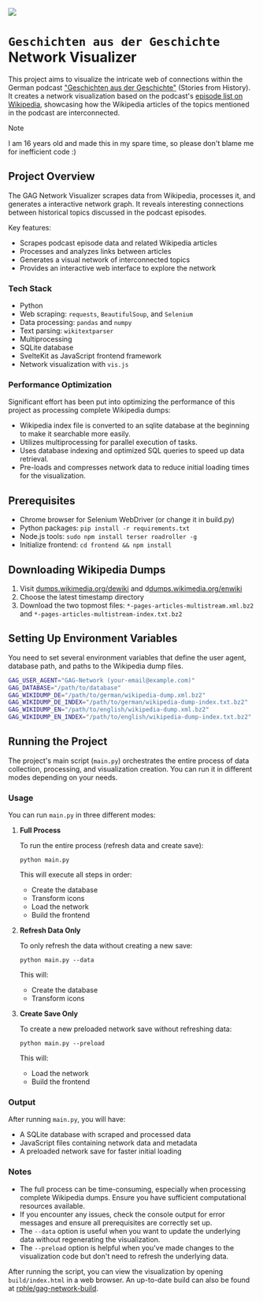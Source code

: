 ![](https://raw.githubusercontent.com/rphle/gag-network/main/assets/banner.png)

# `Geschichten aus der Geschichte` Network Visualizer

This project aims to visualize the intricate web of connections within the German podcast ["Geschichten aus der Geschichte"](https://www.geschichte.fm) (Stories from History). It creates a network visualization based on the podcast's [episode list on Wikipedia](https://de.wikipedia.org/w/index.php?title=Geschichten_aus_der_Geschichte_(Podcast)/Episodenliste&useskin=vector), showcasing how the Wikipedia articles of the topics mentioned in the podcast are interconnected.

> [!Note]
> I am 16 years old and made this in my spare time, so please don't blame me for inefficient code :)

## Project Overview

The GAG Network Visualizer scrapes data from Wikipedia, processes it, and generates a interactive network graph. It reveals interesting connections between historical topics discussed in the podcast episodes.

Key features:
- Scrapes podcast episode data and related Wikipedia articles
- Processes and analyzes links between articles
- Generates a visual network of interconnected topics
- Provides an interactive web interface to explore the network

### Tech Stack
- Python
- Web scraping: `requests`, `BeautifulSoup`, and `Selenium`
- Data processing: `pandas` and `numpy`
- Text parsing: `wikitextparser`
- Multiprocessing
- SQLite database
- SvelteKit as JavaScript frontend framework
- Network visualization with `vis.js`

### Performance Optimization

Significant effort has been put into optimizing the performance of this project as processing complete Wikipedia dumps:
- Wikipedia index file is converted to an sqlite database at the beginning to make it searchable more easily.
- Utilizes multiprocessing for parallel execution of tasks.
- Uses database indexing and optimized SQL queries to speed up data retrieval.
- Pre-loads and compresses network data to reduce initial loading times for the visualization.

## Prerequisites
- Chrome browser for Selenium WebDriver (or change it in build.py)
- Python packages: `pip install -r requirements.txt`
- Node.js tools: `sudo npm install terser roadroller -g`
- Initialize frontend: `cd frontend && npm install`

## Downloading Wikipedia Dumps
1. Visit [dumps.wikimedia.org/dewiki](https://dumps.wikimedia.org/dewiki/) and d[dumps.wikimedia.org/enwiki](https://dumps.wikimedia.org/enwiki/)
2. Choose the latest timestamp directory
3. Download the two topmost files: `*-pages-articles-multistream.xml.bz2` and `*-pages-articles-multistream-index.txt.bz2`

## Setting Up Environment Variables

You need to set several environment variables that define the user agent, database path, and paths to the Wikipedia dump files.

```bash
GAG_USER_AGENT="GAG-Network (your-email@example.com)"
GAG_DATABASE="/path/to/database"
GAG_WIKIDUMP_DE="/path/to/german/wikipedia-dump.xml.bz2"
GAG_WIKIDUMP_DE_INDEX="/path/to/german/wikipedia-dump-index.txt.bz2"
GAG_WIKIDUMP_EN="/path/to/english/wikipedia-dump.xml.bz2"
GAG_WIKIDUMP_EN_INDEX="/path/to/english/wikipedia-dump-index.txt.bz2"
```


## Running the Project

The project's main script (`main.py`) orchestrates the entire process of data collection, processing, and visualization creation. You can run it in different modes depending on your needs.


### Usage

You can run `main.py` in three different modes:

1. **Full Process**

   To run the entire process (refresh data and create save):

   ```
   python main.py
   ```

   This will execute all steps in order:
   - Create the database
   - Transform icons
   - Load the network
   - Build the frontend

2. **Refresh Data Only**

   To only refresh the data without creating a new save:

   ```
   python main.py --data
   ```

   This will:
   - Create the database
   - Transform icons

3. **Create Save Only**

   To create a new preloaded network save without refreshing data:

   ```
   python main.py --preload
   ```

   This will:
   - Load the network
   - Build the frontend

### Output

After running `main.py`, you will have:

- A SQLite database with scraped and processed data
- JavaScript files containing network data and metadata
- A preloaded network save for faster initial loading

### Notes

- The full process can be time-consuming, especially when processing complete Wikipedia dumps. Ensure you have sufficient computational resources available.
- If you encounter any issues, check the console output for error messages and ensure all prerequisites are correctly set up.
- The `--data` option is useful when you want to update the underlying data without regenerating the visualization.
- The `--preload` option is helpful when you've made changes to the visualization code but don't need to refresh the underlying data.

After running the script, you can view the visualization by opening `build/index.html` in a web browser.
An up-to-date build can also be found at [rphle/gag-network-build](https://github.com/rphle/gag-network-build).
